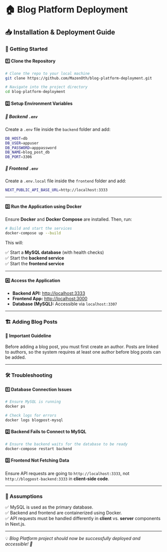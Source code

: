 
# 🏠 Blog Platform Deployment

## 📥 Installation & Deployment Guide  

### 🚀 Getting Started  

#### 1️⃣ Clone the Repository  

```sh
# Clone the repo to your local machine
git clone https://github.com/MazenOth/blog-platform-deployment.git

# Navigate into the project directory
cd blog-platform-deployment
```


#### 2️⃣ Setup Environment Variables  

##### 📌 Backend `.env`  
Create a `.env` file inside the `backend` folder and add:  

```sh
DB_HOST=db
DB_USER=appuser
DB_PASSWORD=apppassword
DB_NAME=blog_post_db
DB_PORT=3306
```

##### 📌 Frontend `.env`  
Create a `.env.local` file inside the `frontend` folder and add:  

```sh
NEXT_PUBLIC_API_BASE_URL=http://localhost:3333
```

---

#### 3️⃣ Run the Application using Docker  

Ensure **Docker** and **Docker Compose** are installed. Then, run:  

```sh
# Build and start the services
docker-compose up --build
```

This will:  

✅ Start a **MySQL database** (with health checks)  
✅ Start the **backend service**  
✅ Start the **frontend service**  

---

#### 4️⃣ Access the Application  

- **Backend API:** [http://localhost:3333](http://localhost:3333)  
- **Frontend App:** [http://localhost:3000](http://localhost:3000)  
- **Database (MySQL):** Accessible via `localhost:3307`  

---

### 🏗 Adding Blog Posts
#### 🔹 Important Guideline
Before adding a blog post, you must first create an author. Posts are linked to authors, so the system requires at least one author before blog posts can be added.

---

### 🛠 Troubleshooting  

#### 1️⃣ Database Connection Issues  

```sh
# Ensure MySQL is running
docker ps

# Check logs for errors
docker logs blogpost-mysql
```

#### 2️⃣ Backend Fails to Connect to MySQL  

```sh
# Ensure the backend waits for the database to be ready
docker-compose restart backend
```

#### 3️⃣ Frontend Not Fetching Data  

Ensure API requests are going to `http://localhost:3333`, not `http://blogpost-backend:3333` in **client-side code**.

---

### 🎯 Assumptions  

✅ MySQL is used as the primary database.  
✅ Backend and frontend are containerized using Docker.  
✅ API requests must be handled differently in **client** vs. **server** components in Next.js.  

---

💡 _Blog Platform project should now be successfully deployed and accessible! 🚀_
